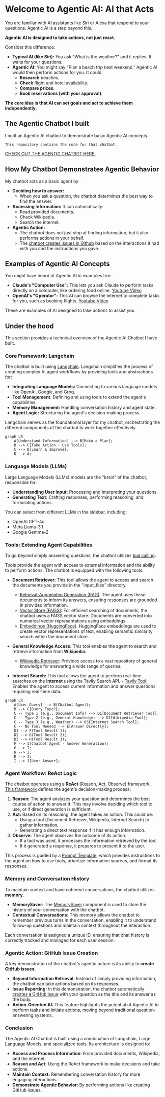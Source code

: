 # Welcome to Agentic AI: AI that Acts

You are familiar with AI assistants like Siri or Alexa that respond to your questions. Agentic AI is a step beyond this.

**Agentic AI is designed to take actions, not just react.**

Consider this difference:

- **Typical AI (like Siri):** You ask "What is the weather?" and it replies. It waits for your questions.
- **Agentic AI:** You might say "Plan a beach trip next weekend." Agentic AI would then perform actions for you. It could:
  - **Research** beaches.
  - **Check** flight and hotel availability.
  - **Compare prices.**
  - **Book reservations (with your approval).**

**The core idea is that AI can set goals and act to achieve them independently.**

## The Agentic Chatbot I built

I built an Agentic AI chatbot to demonstrate basic Agentic AI concepts.

`This repository contains the code for that chatbot.`

[CHECK OUT THE AGENTIC CHATBOT HERE.](https://agentic-ai.streamlit.app/)

## How My Chatbot Demonstrates Agentic Behavior

My chatbot acts as a basic agent by:

- **Deciding how to answer:**
  - When you ask a question, the chatbot determines the best way to find the answer.
- **Accessing Information:** It can automatically:
  - Read provided documents.
  - Check Wikipedia.
  - Search the internet.
- **Agentic Action:**
  - The chatbot does not just stop at finding information, but it also performs actions in your behalf.
  - The [chatbot creates issues in Github](https://github.com/kanad1323/agentic-ai-output/issues) based on the interactions it had with you and the instructions you gave.

## Examples of Agentic AI Concepts

You might have heard of Agentic AI in examples like:

- **Claude's "Computer Use":** This lets you ask Claude to perform tasks directly on a computer, like ordering food online. [Youtube Video](https://youtu.be/ODaHJzOyVCQ?t=37)
- **OpenAI's "Operator":** This AI can browse the internet to complete tasks for you, such as booking flights. [Youtube Video](https://youtu.be/CSE77wAdDLg?t=136)

These are examples of AI designed to take actions to assist you.

## Under the hood

This section provides a technical overview of the Agentic AI Chatbot I have built.

### Core Framework: Langchain

The chatbot is built using [Langchain](https://python.langchain.com/docs/introduction/).
Langchain simplifies the process of creating complex AI agent workflows by providing tools and abstractions for:

- **Integrating Language Models:** Connecting to various language models like OpenAI, Google, and Groq.
- **Tool Management:** Defining and using tools to extend the agent's capabilities.
- **Memory Management:** Handling conversation history and agent state.
- **Agent Logic:** Structuring the agent's decision-making process.

Langchain serves as the foundational layer for my chatbot, orchestrating the different components of the chatbot to work together effectively.

```mermaid
graph LR
    A[Understand Information] --> B[Make a Plan];
    B --> C[Take Action - Use Tools];
    C --> D[Learn & Improve];
    D --> A;
```

### Language Models (LLMs)

Large Language Models (LLMs) models are the "brain" of the chatbot, responsible for:

- **Understanding User Input:** Processing and interpreting your questions.
- **Generating Text:** Crafting responses, performing reasoning, and formulating actions.

You can select from different LLMs in the sidebar, including:

- OpenAI GPT-4o
- Meta Llama-3.1
- Google Gemma-2

### Tools: Extending Agent Capabilities

To go beyond simply answering questions, the chatbot utilizes [tool calling](https://python.langchain.com/docs/concepts/tool_calling/).

Tools provide the agent with access to external information and the ability to perform actions. The chatbot is equipped with the following tools:

- **Document Retriever:** This tool allows the agent to access and search the documents you provide in the "input_files" directory.

  - [Retrieval-Augmented Generation (RAG)](https://python.langchain.com/docs/tutorials/rag/#setup): The agent uses these documents to inform its answers, ensuring responses are grounded in provided information.
  - [Vector Store (FAISS)](https://faiss.ai): For efficient searching of documents, the chatbot uses a FAISS vector store. Documents are converted into numerical vector representations using embeddings.
  - [Embeddings (HuggingFace)](https://huggingface.co/sentence-transformers/all-mpnet-base-v2): HuggingFace embeddings are used to create vector representations of text, enabling semantic similarity search within the document store.

- **General Knowledge Access:** This tool enables the agent to search and retrieve information from **Wikipedia**.

  - [Wikipedia Retriever](https://python.langchain.com/docs/integrations/retrievers/wikipedia/): Provides access to a vast repository of general knowledge for answering a wide range of queries.

- **Internet Search:** This tool allows the agent to perform real-time searches on the **internet** using the Tavily Search API. - [Tavily Tool](https://python.langchain.com/docs/integrations/tools/tavily_search): Enables the agent to access current information and answer questions requiring real-time data.

```mermaid
graph LR
    A[User Query] --> B(Chatbot Agent);
    B --> C{Query Type?};
    C -- Type 1 (e.g., Document Info) --> D1[Document Retriever Tool];
    C -- Type 2 (e.g., General Knowledge) --> D2[Wikipedia Tool];
    C -- Type 3 (e.g., Weather) --> D3[Internet Search Tool];
    C -- No Tool Needed --> E[Answer Directly];
    D1 --> F(Tool Result 1);
    D2 --> G(Tool Result 2);
    D3 --> H(Tool Result 3);
    F --> I(Chatbot Agent - Answer Generation);
    G --> I;
    H --> I;
    E --> I;
    I --> J[User Answer];
```

### Agent Workflow: ReAct Logic

The chatbot operates using a **ReAct** (Reason, Act, Observe) framework. [This framework](https://langchain-ai.github.io/langgraph/reference/prebuilt) defines the agent's decision-making process:

1.  **Reason:** The agent analyzes your question and determines the best course of action to answer it. This may involve deciding which tool to use, or if direct generation is sufficient.
2.  **Act:** Based on its reasoning, the agent takes an action. This could be:
    - Using a tool (Document Retriever, Wikipedia, Internet Search) to gather information.
    - Generating a direct text response if it has enough information.
3.  **Observe:** The agent observes the outcome of its action.
    - If a tool was used, it processes the information retrieved by the tool.
    - If it generated a response, it prepares to present it to the user.

This process is guided by a [Prompt Template](https://python.langchain.com/docs/concepts/prompt_templates/), which provides instructions to the agent on how to use tools, prioritize information sources, and format its responses.

### Memory and Conversation History

To maintain context and have coherent conversations, the chatbot utilizes **memory**.

- **MemorySaver:** The [MemorySaver](https://python.langchain.com/docs/how_to/chatbots_memory/) component is used to store the history of your conversation with the chatbot.
- **Contextual Conversations:** This memory allows the chatbot to remember previous turns in the conversation, enabling it to understand follow-up questions and maintain context throughout the interaction.

Each conversation is assigned a unique ID, ensuring that chat history is correctly tracked and managed for each user session.

### Agentic Action: GitHub Issue Creation

A key demonstration of the chatbot's agentic nature is its ability to **create GitHub issues**.

- **Beyond Information Retrieval:** Instead of simply providing information, the chatbot can take actions based on its responses.
- **Issue Reporting:** In this demonstration, the chatbot automatically [creates a GitHub issue](https://github.com/kanad1323/agentic-ai-output/issues) with your question as the title and its answer as the body.
- **Action-Oriented AI:** This feature highlights the potential of Agentic AI to perform tasks and initiate actions, moving beyond traditional question-answering systems.

### Conclusion

The Agentic AI Chatbot is built using a combination of Langchain, Large Language Models, and specialized tools. Its architecture is designed to:

- **Access and Process Information:** From provided documents, Wikipedia, and the internet.
- **Reason and Act:** Using the ReAct framework to make decisions and take actions.
- **Maintain Context:** Remembering conversation history for more engaging interactions.
- **Demonstrate Agentic Behavior:** By performing actions like creating GitHub issues.
